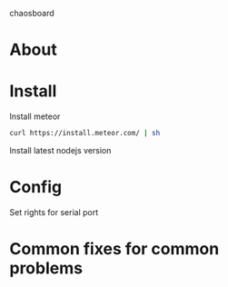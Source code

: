 chaosboard

# About

# Install

Install meteor

```bash
curl https://install.meteor.com/ | sh
```

Install latest nodejs version

# Config

Set rights for serial port

# Common fixes for common problems
